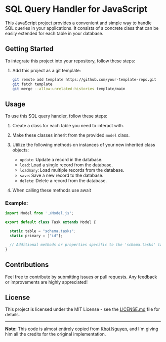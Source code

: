 # SQL Query Handler for JavaScript

This JavaScript project provides a convenient and simple way to handle SQL queries in your applications. It consists of a concrete class that can be easily extended for each table in your database.

## Getting Started

To integrate this project into your repository, follow these steps:

1. Add this project as a git template:

   ```bash
   git remote add template https://github.com/your-template-repo.git
   git fetch template
   git merge --allow-unrelated-histories template/main
   ```


## Usage

To use this SQL query handler, follow these steps:

1. Create a class for each table you need to interact with.

2. Make these classes inherit from the provided `model` class.

3. Utilize the following methods on instances of your new inherited class objects:

   - `update`: Update a record in the database.
   - `load`: Load a single record from the database.
   - `loadmany`: Load multiple records from the database.
   - `save`: Save a new record to the database.
   - `delete`: Delete a record from the database.
4. When calling these methods use await

### Example:

```javascript
import Model from './Model.js';

export default class Task extends Model {

  static table = "schema.tasks";
  static primary = ["id"];

  // Additional methods or properties specific to the 'schema.tasks' table can be added here.
}
```

## Contributions

Feel free to contribute by submitting issues or pull requests. Any feedback or improvements are highly appreciated!

## License

This project is licensed under the MIT License - see the [LICENSE.md](LICENSE.md) file for details.

---

**Note:** This code is almost entirely copied from [Khoi Nguyen](https://github.com/khoi-nguyen/LW3L-orm/blob/main/models/Model.js), and I'm giving him all the credits for the original implementation.
